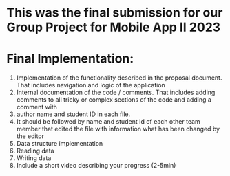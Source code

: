 # This was the final submission for our Group Project for Mobile App II 2023

# Final Implementation:

1. Implementation of the functionality described in the proposal document. That includes navigation and logic of the application
2. Internal documentation of the code / comments. That includes adding comments to all tricky or complex sections of the code and adding a comment with
3. author name and student ID in each file.
4. It should be followed by name and student Id of each other team member that edited the file with information what has been changed by the editor
5. Data structure implementation
6. Reading data
7. Writing data
8. Include a short video describing your progress (2-5min)
